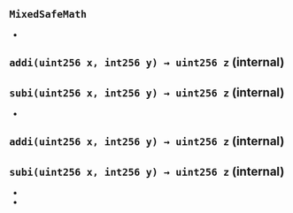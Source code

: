 ## `MixedSafeMath`






-

## `addi(uint256 x, int256 y) → uint256 z` (internal)





## `subi(uint256 x, int256 y) → uint256 z` (internal)






-

## `addi(uint256 x, int256 y) → uint256 z` (internal)





## `subi(uint256 x, int256 y) → uint256 z` (internal)






-


-


